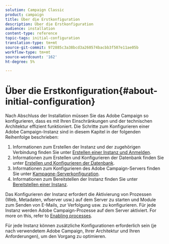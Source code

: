 ```yaml
---
solution: Campaign Classic
product: campaign
title: Über die Erstkonfiguration
description: Über die Erstkonfiguration
audience: installation
content-type: reference
topic-tags: initial-configuration
translation-type: tm+mt
source-git-commit: 972885c3a38bcd3a260574bacbb3f507e11ae05b
workflow-type: tm+mt
source-wordcount: '162'
ht-degree: 5%

---
```



# Über die Erstkonfiguration{#about-initial-configuration}

Nach Abschluss der Installation müssen Sie das Adobe Campaign so konfigurieren, dass es mit Ihren Einschränkungen und der technischen Architektur effizient funktioniert. Die Schritte zum Konfigurieren einer Adobe Campaign-Instanz sind in diesem Kapitel in der folgenden Reihenfolge beschrieben:

1. Informationen zum Erstellen der Instanz und der zugehörigen Verbindung finden Sie unter [Erstellen einer Instanz und Anmelden](../../installation/using/creating-an-instance-and-logging-on.md).
1. Informationen zum Erstellen und Konfigurieren der Datenbank finden Sie unter [Erstellen und Konfigurieren der Datenbank](../../installation/using/creating-and-configuring-the-database.md).
1. Informationen zum Konfigurieren des Adobe Campaign-Servers finden Sie unter [Kampagne-Serverkonfiguration](../../installation/using/campaign-server-configuration.md).
1. Informationen zum Bereitstellen der Instanz finden Sie unter [Bereitstellen einer Instanz](../../installation/using/deploying-an-instance.md).

Das Konfigurieren der Instanz erfordert die Aktivierung von Prozessen (Web, Metadaten, wfserver usw.) auf dem Server zu starten und Module zum Senden von E-Mails, zur Verfolgung usw. zu konfigurieren. Für jede Instanz werden Adobe Campaign-Prozesse auf dem Server aktiviert. For more on this, refer to [Enabling processes](../../installation/using/campaign-server-configuration.md#enabling-processes).

Für jede Instanz können zusätzliche Konfigurationen erforderlich sein (je nach verwendetem Adobe Campaign, Ihrer Architektur und Ihren Anforderungen), um den Vorgang zu optimieren.
